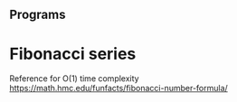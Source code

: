 ## Programs
# Fibonacci series
Reference for O(1) time complexity https://math.hmc.edu/funfacts/fibonacci-number-formula/

